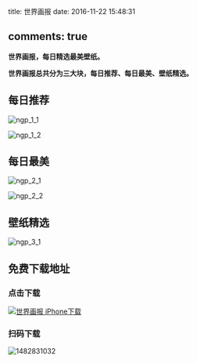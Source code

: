 title: 世界画报
date: 2016-11-22 15:48:31

comments: true
---

**世界画报，每日精选最美壁纸。**

**世界画报总共分为三大块，每日推荐、每日最美、壁纸精选。**

## 每日推荐


![ngp_1_1](http://file.blog.chaosky.tech/2016-12-27-ngp_1_1.png)

![ngp_1_2](http://file.blog.chaosky.tech/2016-12-27-ngp_1_2.png)


## 每日最美


![ngp_2_1](http://file.blog.chaosky.tech/2016-12-27-ngp_2_1.png)

![ngp_2_2](http://file.blog.chaosky.tech/2016-12-27-ngp_2_2.png)


## 壁纸精选


![ngp_3_1](http://file.blog.chaosky.tech/2016-12-27-ngp_3_1.png)


## 免费下载地址


### 点击下载

[![世界画报 iPhone下载](http://file.blog.chaosky.tech/2016-11-22-NGP-iPhone-Download.png)](https://itunes.apple.com/us/app/guo-jia-de-li-hua-bao/id1178885979?l=zh&ls=1&mt=8)

### 扫码下载

![1482831032](http://file.blog.chaosky.tech/2016-12-27-1482831032.png)







